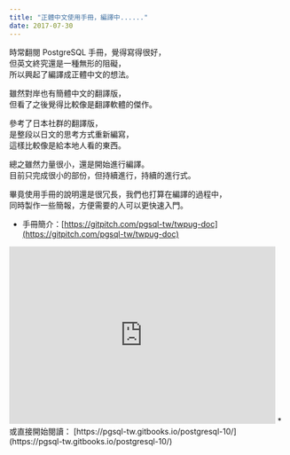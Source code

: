 ```yaml
---
title: "正體中文使用手冊，編譯中......"
date: 2017-07-30
---
```


時常翻閱 PostgreSQL 手冊，覺得寫得很好，<br/>
但英文終究還是一種無形的阻礙，<br/>
所以興起了編譯成正體中文的想法。

雖然對岸也有簡體中文的翻譯版，<br/>
但看了之後覺得比較像是翻譯軟體的傑作。<br/>

參考了日本社群的翻譯版，<br/>
是整段以日文的思考方式重新編寫，<br/>
這樣比較像是給本地人看的東西。

總之雖然力量很小，還是開始進行編譯。<br/>
目前只完成很小的部份，但持續進行，持續的進行式。

畢竟使用手冊的說明還是很冗長，我們也打算在編譯的過程中，<br/>
同時製作一些簡報，方便需要的人可以更快速入門。

* 手冊簡介：[https://gitpitch.com/pgsql-tw/twpug-doc](https://gitpitch.com/pgsql-tw/twpug-doc)
<iframe width='480' height='320' src='https://gitpitch.com/pgsql-tw/twpug-doc/master?grs=github&t=white' frameborder='0' allowfullscreen></iframe>
* 或直接開始閱讀： [https://pgsql-tw.gitbooks.io/postgresql-10/](https://pgsql-tw.gitbooks.io/postgresql-10/)
